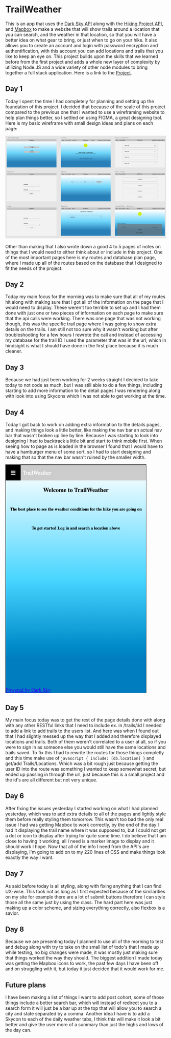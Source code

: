 # TrailWeather
This is an app that uses the [Dark Sky API](https://darksky.net/dev/) along with the [Hiking Project API](https://www.hikingproject.com/data), and [Mapbox](https://docs.mapbox.com/mapbox-gl-js/api/?size=n_10_n) to make a website that will show trails around a location that you can search, and the weather in that location, so that you will have a better idea on what gear to bring, or just when to go on your hike. It also allows you to create an account and login with password encryption and authentification, with this account you can add locations and trails that you like to keep an eye on. This project builds upon the skills that we learned before from the first project and adds a whole new layer of complexity by utilizing Node.JS and a wide variety of other node modules to bring together a full stack application. Here is a link to the [Project](https://).

## Day 1 

Today I spent the time I had completely for planning and setting up the foundation of this project. I decided that because of the scale of this project compared to the previous one that I wanted to use a wireframing website to help plan things better, so I settled on using FIGMA, a great designing tool. Here is my basic wireframe with small design ideas and plans on each page: 

![Figma Wireframe](public/img/wireframe.png)

Other than making that I also wrote down a good 4 to 5 pages of notes on things that I would need to either think about or include in this project. One of the most important pages here is my routes and database plan page, where I made up all of the routes based on the database that I designed to fit the needs of the project. 

## Day 2 
Today my main focus for the morning was to make sure that all of my routes hit along with making sure that I got all of the information on the page that I would need to display. These weren't too terrible to set up and I had them done with just one or two pieces of information on each page to make sure that the api calls were working. There was one page that was not working though, this was the specific trail page where I was going to show extra details on the trails. I am still not too sure why it wasn't working but after troubleshooting for a few hours I rewrote the call and instead of accessing my database for the trail ID I used the parameter that was in the url, which in hindsight is what I should have done in the first place because it is much cleaner.

## Day 3 
Because we had just been working for 2 weeks straight I decided to take today to not code as much, but I was still able to do a few things, including starting to add more information to the detail pages I was rendering along with look into using Skycons which I was not able to get working at the time.

## Day 4 
Today I got back to work on adding extra information to the details pages, and making things look a little better, like making the nav bar an actual nav bar that wasn't broken up line by line. Because I was starting to look into designing I had to backtrack a little bit and start to think mobile first. When seeing how to page as is loaded in the browser I found that I would have to have a hamburger menu of some sort, so I had to start designing and making that so that the nav bar wasn't ruined by the smaller width.

![mobile view](public/img/mobile.png)

## Day 5 
My main focus today was to get the rest of the page details done with along with any other RESTful links that I need to include ex. in /trails/:id I needed to add a link to add trails to the users list. And here was when I found out that I had slightly messed up the way that I added and therefore displayed locations and trails. Both of them weren't correlated to a user at all, so if you were to sign in as someone else you would still have the same locations and trails saved. To fix this I had to rewrite the routes for those things completly and this time make use of ```javascript { include: [db.location] }``` and get/add Trails/Locations. Which was a bit rough just because getting the user ID into the route was something I wanted to keep somewhat secret, but ended up passing in through the url, just because this is a small project and the id's are all different but not very unique.

## Day 6
After fixing the issues yesterday I started working on what I had planned yesterday, which was to add extra details to all of the pages and lightly style them before really styling them tomorrow. This wasn't too bad the only real issue I had was getting Mapbox to work correctly, by the end of the day I had it displaying the trail name where it was supposed to, but I could not get a dot or icon to display after trying for quite some time. I do believe that I am close to having it working, all I need is a marker image to display and it should work I hope. Now that all of the info I need from the API's are displaying, I'm going to add on to my 220 lines of CSS and make things look exactly the way I want.

## Day 7 
As said before today is all styling, along with fixing anything that I can find UX-wise. This took not as long as I first expected because of the similarities on my site for example there are a lot of submit buttons therefore I can style those all the same just by using the class. The hard part here was just making up a color scheme, and sizing everything correctly, also flexbox is a savior.

## Day 8
Because we are presenting today I planned to use all of the morning to test and debug along with try to take on the small list of todo's that I made up while testing, no big changes were made, it was mostly just making sure that things worked the way they should. The biggest addition I made today was getting the Mapbox icons to work, the past few days I have been off and on struggling with it, but today it just decided that it would work for me.

## Future plans
I have been making a list of things I want to add post cohort, some of those things include a better search bar, which will instead of redirect you to a search form it will just be a bar up at the top that will allow you to search a city and state separated by a comma. Another idea I have is to add a Skycon to each of the daily weather tabs, I think this will make it look a bit better and give the user more of a summary than just the highs and lows of the day can. 
